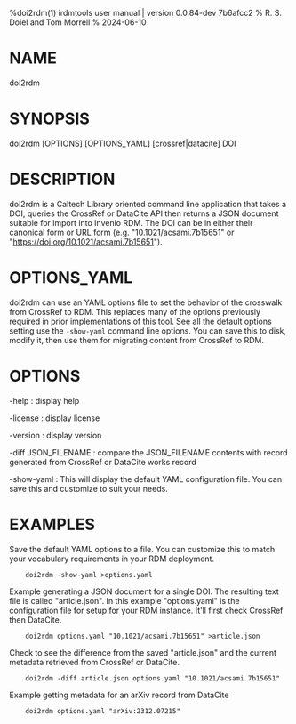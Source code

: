 %doi2rdm(1) irdmtools user manual | version 0.0.84-dev 7b6afcc2
% R. S. Doiel and Tom Morrell
% 2024-06-10

# NAME

doi2rdm

# SYNOPSIS

doi2rdm [OPTIONS] [OPTIONS_YAML] [crossref|datacite] DOI

# DESCRIPTION

doi2rdm is a Caltech Library oriented command line application
that takes a DOI, queries the CrossRef or DataCite API then returns a
JSON document suitable for import into Invenio RDM. The DOI can be
in either their canonical form or URL form (e.g. "10.1021/acsami.7b15651" or
"https://doi.org/10.1021/acsami.7b15651").

# OPTIONS_YAML

doi2rdm can use an YAML options file to set the behavior of the
crosswalk from CrossRef to RDM. This replaces many of the options
previously required in prior implementations of this tool. See all the
default options setting use the `-show-yaml` command line
options. You can save this to disk, modify it, then use them for
migrating content from CrossRef to RDM.

# OPTIONS

-help
: display help

-license
: display license

-version
: display version

-diff JSON_FILENAME
: compare the JSON_FILENAME contents with record generated from CrossRef or DataCite works record

-show-yaml
: This will display the default YAML configuration file. You can save this and customize to suit your needs.

# EXAMPLES

Save the default YAML options to a file. You can customize this to match your
vocabulary requirements in your RDM deployment.

~~~
	doi2rdm -show-yaml >options.yaml
~~~

Example generating a JSON document for a single DOI. The resulting
text file is called "article.json". In this example "options.yaml"
is the configuration file for setup for your RDM instance. It'll first
check CrossRef then DataCite.

~~~
	doi2rdm options.yaml "10.1021/acsami.7b15651" >article.json
~~~

Check to see the difference from the saved "article.json" and
the current metadata retrieved from CrossRef or DataCite.

~~~
	doi2rdm -diff article.json options.yaml "10.1021/acsami.7b15651"
~~~

Example getting metadata for an arXiv record from DataCite

~~~
	doi2rdm options.yaml "arXiv:2312.07215"
~~~


